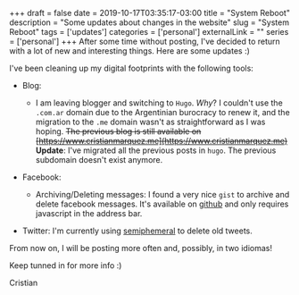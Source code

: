 +++ 
draft = false
date = 2019-10-17T03:35:17-03:00
title = "System Reboot"
description = "Some updates about changes in the website"
slug = "System Reboot" 
tags = ['updates']
categories = ['personal']
externalLink = ""
series = ['personal']
+++
After some time without posting, I've decided to return with a lot of new and interesting things. Here are some updates :)

I've been cleaning up my digital footprints with the following tools:

- Blog:
  - I am leaving blogger and switching to `Hugo`. _Why_? I couldn't use the `.com.ar` domain due to the Argentinian burocracy to renew it, and the migration to the `.me` domain wasn't as straightforward as I was hoping. ~~The previous blog is still available on [https://www.cristianmarquez.me](https://www.cristianmarquez.me)~~ __Update__: I've migrated all the previous posts in `hugo`. The previous subdomain doesn't exist anymore.

- Facebook:
  - Archiving/Deleting messages: I found a very nice `gist` to archive and delete facebook messages. It's available on [github](https://gist.github.com/tedmiston/c7ac401da96b55022aaf) and only requires javascript in the address bar.

- Twitter: I'm currently using [semiphemeral](https://github.com/micahflee/semiphemeral) to delete old tweets.

From now on, I will be posting more often and, possibly, in two idiomas!

Keep tunned in for more info :)

Cristian
